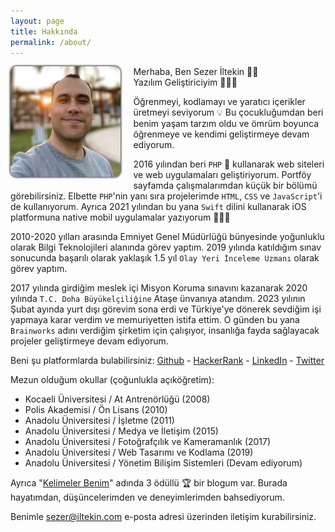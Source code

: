 ```yaml
---
layout: page
title: Hakkında
permalink: /about/
---
```


<style>

#about-container {
    min-height: 400px;
}

#about-container > .photo {
    float: left;
    margin: 0 20px 10px 0;
    max-width: 35%;
}

#about-container > .photo img {
    border-radius: 10px;
    box-shadow: 0 0 3px 1px #333;
}

</style>

<div id="about-container">
<div class="photo">
<img src="/assets/images/author.jpg" alt="author">
</div>
<div class="text">

<p>Merhaba, Ben Sezer İltekin 👋🏼<br/>
Yazılım Geliştiriciyim 👨🏻‍💻</p>
<p>Öğrenmeyi, kodlamayı ve yaratıcı içerikler üretmeyi seviyorum 💡 Bu çocukluğumdan beri benim yaşam tarzım oldu ve ömrüm boyunca öğrenmeye ve kendimi geliştirmeye devam ediyorum.</p>
<p>2016 yılından beri <code>PHP</code> 🐘 kullanarak web siteleri ve web uygulamaları geliştiriyorum. Portföy sayfamda çalışmalarımdan küçük bir bölümü görebilirsiniz. Elbette <code>PHP</code>'nin yanı sıra projelerimde <code>HTML</code>, <code>CSS</code> ve <code>JavaScript</code>'i de kullanıyorum. Ayrıca 2021 yılından bu yana <code>Swift</code> dilini kullanarak iOS platformuna native mobil uygulamalar yazıyorum 👨🏻‍💻</p>

<p>2010-2020 yılları arasında Emniyet Genel Müdürlüğü bünyesinde yoğunluklu olarak Bilgi Teknolojileri alanında görev yaptım. 2019 yılında katıldığım sınav sonucunda başarılı olarak yaklaşık 1.5 yıl <code>Olay Yeri İnceleme Uzmanı</code> olarak görev yaptım. </p>


<p>2017 yılında girdiğim meslek içi Misyon Koruma sınavını kazanarak 2020 yılında <code>T.C. Doha Büyükelçiliğine</code> Ataşe ünvanıya atandım. 2023 yılının Şubat ayında yurt dışı görevim sona erdi ve Türkiye'ye dönerek sevdiğim işi yapmaya karar verdim ve memuriyetten istifa ettim. O günden bu yana <code>Brainworks</code> adını verdiğim şirketim için çalışıyor, insanlığa fayda sağlayacak projeler geliştirmeye devam ediyorum. </p>

<p>Beni şu platformlarda bulabilirsiniz: 
<a target="_blank" href="https://github.com/iltekin">Github</a> - 
<a target="_blank" href="https://hackerrank.com/iltekin">HackerRank</a> - 
<a target="_blank" href="https://linkedin.com/in/iltekin">LinkedIn</a> - 
<a target="_blank" href="https://twitter.com/sezeriltekin">Twitter</a></p>
<p>Mezun olduğum okullar (çoğunlukla açıköğretim):</p>
<ul>
<li>Kocaeli Üniversitesi / At Antrenörlüğü (2008)</li>
<li>Polis Akademisi / Ön Lisans (2010)</li>
<li>Anadolu Üniversitesi / İşletme (2011)</li>
<li>Anadolu Üniversitesi / Medya ve İletişim (2015)</li>
<li>Anadolu Üniversitesi / Fotoğrafçılık ve Kameramanlık (2017)</li>
<li>Anadolu Üniversitesi / Web Tasarımı ve Kodlama (2019)</li>
<li>Anadolu Üniversitesi / Yönetim Bilişim Sistemleri (Devam ediyorum)</li>
</ul>
<p>Ayrıca "<a target="_blank" href="https://kelimelerbenim.com">Kelimeler Benim</a>" adında 3 ödüllü 🏆 bir blogum var. Burada hayatımdan, düşüncelerimden ve deneyimlerimden bahsediyorum.</p>
Benimle <a href="mailto:sezer@iltekin.com">sezer@iltekin.com</a> e-posta adresi üzerinden iletişim kurabilirsiniz.

</div>
</div>


